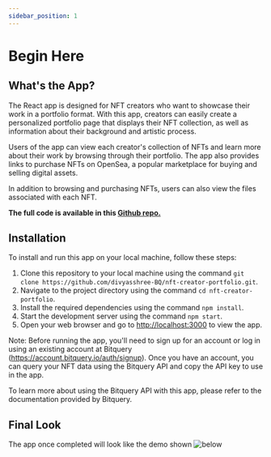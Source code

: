 ```yaml
---
sidebar_position: 1
---
```


# Begin Here

## What's the App?

The React app is designed for NFT creators who want to showcase their work in a portfolio format. With this app, creators can easily create a personalized portfolio page that displays their NFT collection, as well as information about their background and artistic process.

Users of the app can view each creator's collection of NFTs and learn more about their work by browsing through their portfolio. The app also provides links to purchase NFTs on OpenSea, a popular marketplace for buying and selling digital assets.

In addition to browsing and purchasing NFTs, users can also view the files associated with each NFT. 

**The full code is available in this [Github repo.](https://github.com/divyasshree-BQ/nft-creator-portfolio)**


## Installation

To install and run this app on your local machine, follow these steps:


1.  Clone this repository to your local machine using the command `git clone https://github.com/divyasshree-BQ/nft-creator-portfolio.git`.
2.  Navigate to the project directory using the command `cd nft-creator-portfolio`.
3.  Install the required dependencies using the command `npm install`.
4.  Start the development server using the command `npm start`.
5.  Open your web browser and go to [http://localhost:3000](http://localhost:3000/) to view the app.


Note: Before running the app, you'll need to sign up for an account or log in using an existing account at Bitquery (https://account.bitquery.io/auth/signup). Once you have an account, you can query your NFT data using the Bitquery API and copy the API key to use in the app.

To learn more about using the Bitquery API with this app, please refer to the documentation provided by Bitquery.


## Final Look

The app once completed will look like the demo shown ![below](/img/nft_portfolio_demo.gif)
